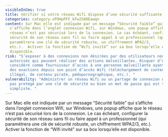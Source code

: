 ```yaml
---
visibleInCms: true
title: Vérifier si votre réseau Wifi dispose d’une sécurité suffisante.
categories: category-vPOHpPFF_kFw2S80Eawqn
content: Sur Mac elle est indiquée par un message “Sécurité faible” qui
  s’affiche dans l’onglet connexion Wifi, sur Windows, une popup affiche que le
  réseau n’est pas sécurisé lors de la connexion. Le cas échéant, configurer la
  sécurité de son réseau sans fil ou faire appel à un professionnel (qui
  paramètrera une clé de sécurité robuste, un chiffrement WPA2/3,
  etc.).  Activer la fonction de “Wifi invité” sur sa box lorsqu’elle est
  disponible.
risk: "S’exposer à des connexions non désirées par des utilisateurs non
  autorisés qui peuvent réaliser des actions malveillantes. Risquer d’être
  considéré comme fournisseur d’accès à une personne malveillante ayant commis
  des exactions depuis son point d’accès Wifi (téléchargement de contenu
  illégal, de contenu piraté, pédopornographique, etc.). "
vulnerability: "Administrer un réseau Wifi ou un partage de connexion qui n’est
  pas protégé par une clé de sécurité ou bien un mot de passe qui est très
  simpliste. "
---
```

Sur Mac elle est indiquée par un message “Sécurité faible” qui s’affiche dans l’onglet connexion Wifi, sur Windows, une popup affiche que le réseau n’est pas sécurisé lors de la connexion. Le cas échéant, configurer la sécurité de son réseau sans fil ou faire appel à un professionnel (qui paramètrera une clé de sécurité robuste, un chiffrement WPA2/3, etc.). Activer la fonction de “Wifi invité” sur sa box lorsqu’elle est disponible.